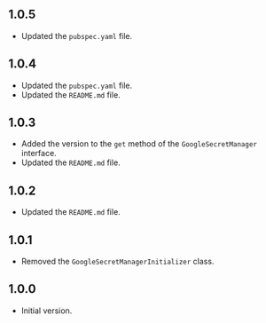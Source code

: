 ## 1.0.5
- Updated the `pubspec.yaml` file.

## 1.0.4
- Updated the `pubspec.yaml` file.
- Updated the `README.md` file.

## 1.0.3
- Added the version to the `get` method of the `GoogleSecretManager` interface.
- Updated the `README.md` file.

## 1.0.2
- Updated the `README.md` file.

## 1.0.1
- Removed the `GoogleSecretManagerInitializer` class.

## 1.0.0
- Initial version.
